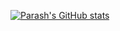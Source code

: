 [![Parash's GitHub stats](https://github-readme-stats.vercel.app/api?username=parash)](https://github.com/parashagrawal75/github-readme-stats)
